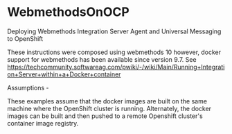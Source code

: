 # WebmethodsOnOCP
Deploying Webmethods Integration Server Agent and Universal Messaging to OpenShift

These instructions were composed using webmethods 10 however, docker support for webmethods has been available since version  9.7. See https://techcommunity.softwareag.com/pwiki/-/wiki/Main/Running+Integration+Server+within+a+Docker+container

Assumptions - 

These examples assume that the docker images are built on the same machine where the OpenShift cluster is running. Alternately,  the docker images can be built and then pushed to a remote Openshift cluster's container image registry. 

